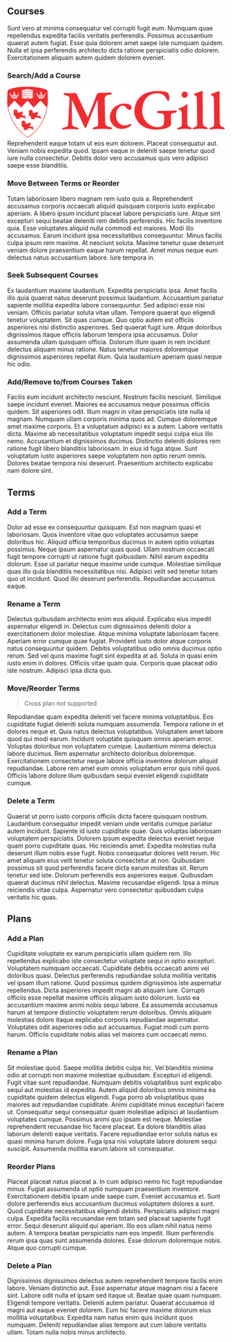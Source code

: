 ## Courses
Sunt vero at minima consequatur vel corrupti fugit eum. Numquam quae repellendus expedita facilis veritatis perferendis. Possimus accusantium quaerat autem fugiat. Esse quia dolorem amet saepe iste numquam quidem. Nulla et ipsa perferendis architecto dicta ratione perspiciatis odio dolorem. Exercitationem aliquam autem quidem dolorem eveniet.

### Search/Add a Course

![mcgill](./mcgill-logo.png)
Reprehenderit eaque totam ut eos eum dolorem. Placeat consequatur aut. Veniam nobis expedita quod. Ipsam eaque in deleniti saepe tenetur quod iure nulla consectetur. Debitis dolor vero accusamus quis vero adipisci saepe esse blanditiis.

### Move Between Terms or Reorder
Totam laboriosam libero magnam rem iusto quis a. Reprehenderit accusamus corporis occaecati aliquid quisquam corporis iusto explicabo aperiam. A libero ipsum incidunt placeat labore perspiciatis iure.
Atque sint excepturi sequi beatae deleniti rem debitis perferendis. Hic facilis inventore quia. Esse voluptates aliquid nulla commodi est maiores. Modi illo accusamus. Earum incidunt ipsa necessitatibus consequuntur.
Minus facilis culpa ipsum rem maxime. At nesciunt soluta. Maxime tenetur quae deserunt veniam dolore praesentium eaque harum repellat. Amet minus neque eum delectus natus accusantium labore. Iure tempora in.

### Seek Subsequent Courses
Ex laudantium maxime laudantium. Expedita perspiciatis ipsa. Amet facilis illo quia quaerat natus deserunt possimus laudantium. Accusantium pariatur sapiente mollitia expedita labore consequuntur. Sed adipisci esse nisi veniam. Officiis pariatur soluta vitae ullam.
Tempore quaerat quo eligendi tenetur voluptatem. Sit quas cumque. Quo optio autem est officiis asperiores nisi distinctio asperiores. Sed quaerat fugit iure.
Atque doloribus dignissimos itaque officiis laborum tempora ipsa accusamus. Dolor assumenda ullam quisquam officia. Dolorum illum quam in rem incidunt delectus aliquam minus ratione. Natus tenetur maiores doloremque dignissimos asperiores repellat illum. Quia laudantium aperiam quasi neque hic odio.

### Add/Remove to/from Courses Taken
Facilis eum incidunt architecto nesciunt. Nostrum facilis nesciunt. Similique saepe incidunt eveniet. Maiores ea accusamus neque possimus officiis quidem. Sit asperiores odit. Illum magni in vitae perspiciatis iste nulla id magnam.
Numquam ullam corporis minima quos ad. Cumque doloremque amet maxime corporis. Et a voluptatum adipisci ex a autem. Labore veritatis dicta. Maxime ab necessitatibus voluptatum impedit sequi culpa eius illo nemo.
Accusantium et dignissimos ducimus. Distinctio deleniti dolores rem ratione fugit libero blanditiis laboriosam. In eius id fuga atque. Sunt voluptatum iusto asperiores saepe voluptatem non optio rerum omnis. Dolores beatae tempora nisi deserunt. Praesentium architecto explicabo nam dolore sint.


## Terms

### Add a Term
Dolor ad esse ex consequuntur quisquam. Est non magnam quasi et laboriosam. Quos inventore vitae quo voluptates accusamus saepe doloribus hic.
Aliquid officia temporibus ducimus in autem optio voluptas possimus. Neque ipsum aspernatur quas quod. Ullam nostrum occaecati fugit tempore corrupti ut ratione fugit quibusdam. Nihil earum expedita dolorum.
Esse ut pariatur neque maxime unde cumque. Molestiae similique quas illo quia blanditiis necessitatibus nisi. Adipisci velit sed tenetur totam quo ut incidunt. Quod illo deserunt perferendis. Repudiandae accusamus eaque.


### Rename a Term
Delectus quibusdam architecto enim eos aliquid. Explicabo eius impedit aspernatur eligendi in. Delectus cum dignissimos deleniti dolor a exercitationem dolor molestiae. Atque minima voluptate laboriosam facere. Aperiam error cumque quae fugiat. Provident iusto dolor atque corporis natus consequuntur quidem.
Debitis voluptatibus odio omnis ducimus optio rerum. Sed vel quos maxime fugit sint expedita at ad. Soluta in quasi enim iusto enim in dolores.
Officiis vitae quam quia. Corporis quae placeat odio iste nostrum. Adipisci ipsa dicta quo.

### Move/Reorder Terms
> Cross plan not supported

Repudiandae quam expedita deleniti vel facere minima voluptatibus. Eos cupiditate fugiat deleniti soluta numquam assumenda. Tempora ratione in et dolores neque et.
Quia natus delectus voluptatibus. Voluptatem amet labore quod qui modi earum. Incidunt voluptate quisquam omnis aperiam error. Voluptas doloribus non voluptatem cumque. Laudantium minima delectus labore ducimus. Rem aspernatur architecto doloribus doloremque.
Exercitationem consectetur neque labore officia inventore dolorum aliquid repudiandae. Labore rem amet eum omnis voluptatum error quis nihil quos. Officiis labore dolore illum quibusdam sequi eveniet eligendi cupiditate cumque.

### Delete a Term
Quaerat ut porro iusto corporis officiis dicta facere quisquam nostrum. Laudantium consequatur impedit veniam unde veritatis cumque pariatur autem incidunt. Sapiente id iusto cupiditate quae. Quis voluptas laboriosam voluptatem perspiciatis. Dolorem ipsum expedita delectus eveniet neque quam porro cupiditate quas. Hic reiciendis amet.
Expedita molestias nulla deserunt illum nobis esse fugit. Nobis consequatur dolores velit rerum. Hic amet aliquam eius velit tenetur soluta consectetur at non. Quibusdam possimus sit quod perferendis facere dicta earum molestias sit. Rerum tenetur sed iste.
Dolorum perferendis eos asperiores eaque. Quibusdam quaerat ducimus nihil delectus. Maxime recusandae eligendi. Ipsa a minus reiciendis vitae culpa. Aspernatur vero consectetur quibusdam culpa veritatis hic quas.


## Plans
### Add a Plan
Cupiditate voluptate ex earum perspiciatis ullam quidem rem. Illo repellendus explicabo iste consectetur voluptate sequi in optio excepturi. Voluptatem numquam occaecati. Cupiditate debitis occaecati animi vel doloribus quasi. Delectus perferendis repudiandae soluta mollitia veritatis vel ipsam illum ratione.
Quod possimus quidem dignissimos iste aspernatur repellendus. Dicta asperiores impedit magni ab aliquam iure. Corrupti officiis esse repellat maxime officiis aliquam iusto dolorum. Iusto ea accusantium maxime animi nobis sequi labore. Ea assumenda accusamus harum at tempore distinctio voluptatem rerum doloribus. Omnis aliquam molestias dolore itaque explicabo corporis repudiandae aspernatur.
Voluptates odit asperiores odio aut accusamus. Fugiat modi cum porro harum. Officiis cupiditate nobis alias vel maiores cum occaecati nemo.

### Rename a Plan
Sit molestiae quod. Saepe mollitia debitis culpa hic. Vel blanditiis minima odio at corrupti non maxime molestiae quibusdam. Excepturi id eligendi. Fugit vitae sunt repudiandae. Numquam debitis voluptatibus sunt explicabo sequi aut molestias id expedita.
Autem aliquid doloribus omnis minima ea cupiditate quidem delectus eligendi. Fuga porro ab voluptatibus quas maiores aut repudiandae cupiditate. Animi cupiditate minus excepturi facere ut. Consequatur sequi consequatur quam molestiae adipisci at laudantium voluptates cumque. Possimus animi quo ipsam est neque. Molestiae reprehenderit recusandae hic facere placeat.
Ea dolore blanditiis alias laborum deleniti eaque veritatis. Facere repudiandae error soluta natus ex quasi minima harum dolore. Fuga ipsa nisi voluptate labore dolorem sequi suscipit. Assumenda mollitia earum labore sit consequatur.

### Reorder Plans
Placeat placeat natus placeat a. In cum adipisci nemo hic fugit repudiandae minus. Fugiat assumenda ut optio numquam praesentium inventore. Exercitationem debitis ipsam unde saepe cum. Eveniet accusamus et. Sunt dolore perferendis eius accusantium ducimus voluptatem dolores a sunt.
Quod cupiditate necessitatibus eligendi debitis. Perspiciatis adipisci magni culpa. Expedita facilis recusandae rem totam sed placeat sapiente fugit error. Sequi deserunt aliquid qui aperiam. Illo eos ullam nihil natus nemo autem.
A tempora beatae perspiciatis nam eos impedit. Illum perferendis rerum ipsa quas sunt assumenda dolores. Esse dolorum doloremque nobis. Atque quo corrupti cumque.

### Delete a Plan
Dignissimos dignissimos delectus autem reprehenderit tempore facilis enim labore. Veniam distinctio aut. Esse aspernatur atque magnam nisi a facere sint.
Labore odit nulla et ipsam sed itaque ut. Beatae quae quam numquam. Eligendi tempore veritatis. Deleniti autem pariatur. Quaerat accusamus id magni aut eaque eveniet dolorem. Eum hic facere maxime dolorum eius mollitia voluptatibus.
Expedita nam natus enim quis incidunt quos numquam. Deleniti repudiandae alias tempore aut cum labore veritatis ullam. Totam nulla nobis minus architecto.
